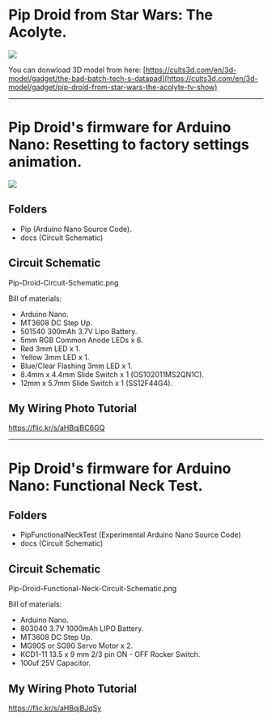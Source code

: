 # Pip Droid from Star Wars: The Acolyte.

[![](https://live.staticflickr.com/65535/53893458260_434e0ee5e8_c.jpg)](https://cults3d.com/en/3d-model/gadget/pip-droid-from-star-wars-the-acolyte-tv-show)

You can donwload 3D model from here:
[https://cults3d.com/en/3d-model/gadget/the-bad-batch-tech-s-datapad](https://cults3d.com/en/3d-model/gadget/pip-droid-from-star-wars-the-acolyte-tv-show)

-----

# Pip Droid's firmware for Arduino Nano: Resetting to factory settings animation.
![](https://github.com/therebelagent/Pip-Droid/blob/main/docs/animation/VID-20240815-WA0001.gif)

## Folders
- Pip (Arduino Nano Source Code).
- docs (Circuit Schematic)

## Circuit Schematic
Pip-Droid-Circuit-Schematic.png

Bill of materials:
- Arduino Nano.
- MT3608 DC Step Up.
- 501540 300mAh 3.7V Lipo Battery.
- 5mm RGB Common Anode LEDs x 6.
- Red 3mm LED x 1.
- Yellow 3mm LED x 1.
- Blue/Clear Flashing 3mm LED x 1.
- 8.4mm x 4.4mm Slide Switch x 1 (OS102011MS2QN1C).
- 12mm x 5.7mm Slide Switch x 1 (SS12F44G4).

## My Wiring Photo Tutorial
https://flic.kr/s/aHBqjBC6GQ

-----

# Pip Droid's firmware for Arduino Nano: Functional Neck Test.

## Folders
- PipFunctionalNeckTest (Experimental Arduino Nano Source Code)
- docs (Circuit Schematic)

## Circuit Schematic
Pip-Droid-Functional-Neck-Circuit-Schematic.png

Bill of materials:
- Arduino Nano.
- 803040 3.7V 1000mAh LIPO Battery.
- MT3608 DC Step Up.
- MG90S or SG90 Servo Motor x 2.
- KCD1-11 13.5 x 9 mm 2/3 pin ON - OFF Rocker Switch.
- 100uf 25V Capacitor.

## My Wiring Photo Tutorial
https://flic.kr/s/aHBqjBJqSy
